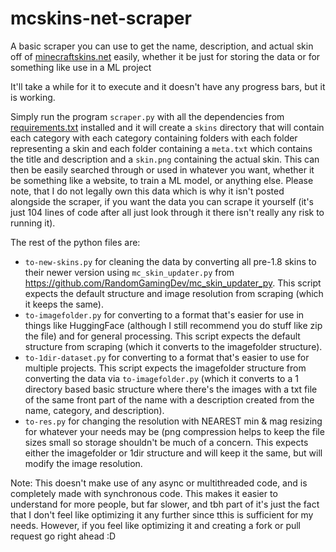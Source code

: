 # mcskins-net-scraper
A basic scraper you can use to get the name, description, and actual skin off of [minecraftskins.net](https://www.minecraftskins.net) easily, whether it be just for storing the data or for something like use in a ML project

It'll take a while for it to execute and it doesn't have any progress bars, but it is working.

Simply run the program `scraper.py` with all the dependencies from [requirements.txt](https://github.com/RandomGamingDev/mcskins-net-scraper/blob/main/requirements.txt) installed and it will create a `skins` directory that will contain each category with each category containing folders with each folder representing a skin and each folder containing a `meta.txt` which contains the title and description and a `skin.png` containing the actual skin. This can then be easily searched through or used in whatever you want, whether it be something like a website, to train a ML model, or anything else. Please note, that I do not legally own this data which is why it isn't posted alongside the scraper, if you want the data you can scrape it yourself (it's just 104 lines of code after all just look through it there isn't really any risk to running it).

The rest of the python files are:
- `to-new-skins.py` for cleaning the data by converting all pre-1.8 skins to their newer version using `mc_skin_updater.py` from https://github.com/RandomGamingDev/mc_skin_updater_py. This script expects the default structure and image resolution from scraping (which it keeps the same).
- `to-imagefolder.py` for converting to a format that's easier for use in things like HuggingFace (although I still recommend you do stuff like zip the file) and for general processing. This script expects the default structure from scraping (which it converts to the imagefolder structure).
- `to-1dir-dataset.py` for converting to a format that's easier to use for multiple projects. This script expects the imagefolder structure from converting the data via `to-imagefolder.py` (which it converts to a 1 directory based basic structure where there's the images with a txt file of the same front part of the name with a description created from the name, category, and description).
- `to-res.py` for changing the resolution with NEAREST min & mag resizing for whatever your needs may be (png compression helps to keep the file sizes small so storage shouldn't be much of a concern. This expects either the imagefolder or 1dir structure and will keep it the same, but will modify the image resolution.

Note: This doesn't make use of any async or multithreaded code, and is completely made with synchronous code. This makes it easier to understand for more people, but far slower, and tbh part of it's just the fact that I don't feel like optimizing it any further since tthis is sufficient for my needs. However, if you feel like optimizing it and creating a fork or pull request go right ahead :D
